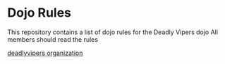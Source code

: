 Dojo Rules
==========

This repository contains a list of dojo rules for the Deadly Vipers dojo
All members should read the rules

[deadlyvipers organization]("https://github.com/deadlyvipers")
